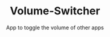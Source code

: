 <h1 align="center"> Volume-Switcher</h1>
<p align="center">
App to toggle the volume of other apps
</p>
